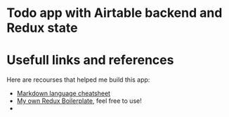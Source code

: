 # Todo app with Airtable backend and Redux state

# Usefull links and references
Here are recourses that helped me build this app:
- [Markdown language cheatsheet](https://wordpress.com/support/markdown-quick-reference/)
- [My own Redux Boilerplate](https://github.com/anttituomola/redux-boilerplate), feel free to use!
- 